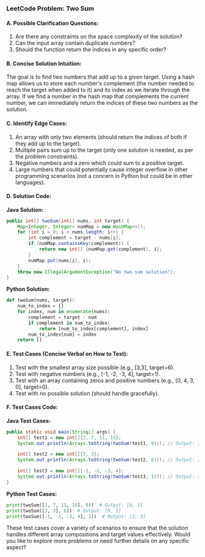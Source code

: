 ### LeetCode Problem: Two Sum

#### A. Possible Clarification Questions:
1. Are there any constraints on the space complexity of the solution?
2. Can the input array contain duplicate numbers?
3. Should the function return the indices in any specific order?

#### B. Concise Solution Intuition:
The goal is to find two numbers that add up to a given target. Using a hash map allows us to store each number's complement (the number needed to reach the target when added to it) and its index as we iterate through the array. If we find a number in the hash map that complements the current number, we can immediately return the indices of these two numbers as the solution.

#### C. Identify Edge Cases:
1. An array with only two elements (should return the indices of both if they add up to the target).
2. Multiple pairs sum up to the target (only one solution is needed, as per the problem constraints).
3. Negative numbers and a zero which could sum to a positive target.
4. Large numbers that could potentially cause integer overflow in other programming scenarios (not a concern in Python but could be in other languages).

#### D. Solution Code:
**Java Solution:**
```java
public int[] twoSum(int[] nums, int target) {
    Map<Integer, Integer> numMap = new HashMap<>();
    for (int i = 0; i < nums.length; i++) {
        int complement = target - nums[i];
        if (numMap.containsKey(complement)) {
            return new int[] {numMap.get(complement), i};
        }
        numMap.put(nums[i], i);
    }
    throw new IllegalArgumentException("No two sum solution");
}
```

**Python Solution:**
```python
def twoSum(nums, target):
    num_to_index = {}
    for index, num in enumerate(nums):
        complement = target - num
        if complement in num_to_index:
            return [num_to_index[complement], index]
        num_to_index[num] = index
    return []
```

#### E. Test Cases (Concise Verbal on How to Test):
1. Test with the smallest array size possible (e.g., [3,3], target=6).
2. Test with negative numbers (e.g., [-1, -2, -3, 4], target=1).
3. Test with an array containing zeros and positive numbers (e.g., [0, 4, 3, 0], target=0).
4. Test with no possible solution (should handle gracefully).

#### F. Test Cases Code:
**Java Test Cases:**
```java
public static void main(String[] args) {
    int[] test1 = new int[]{2, 7, 11, 15};
    System.out.println(Arrays.toString(twoSum(test1, 9))); // Output: [0, 1]

    int[] test2 = new int[]{3, 3};
    System.out.println(Arrays.toString(twoSum(test2, 6))); // Output: [0, 1]

    int[] test3 = new int[]{-1, -2, -3, 4};
    System.out.println(Arrays.toString(twoSum(test3, 1))); // Output: [2, 3]
}
```

**Python Test Cases:**
```python
print(twoSum([2, 7, 11, 15], 9))  # Output: [0, 1]
print(twoSum([3, 3], 6))  # Output: [0, 1]
print(twoSum([-1, -2, -3, 4], 1))  # Output: [2, 3]
```

These test cases cover a variety of scenarios to ensure that the solution handles different array compositions and target values effectively. Would you like to explore more problems or need further details on any specific aspect?